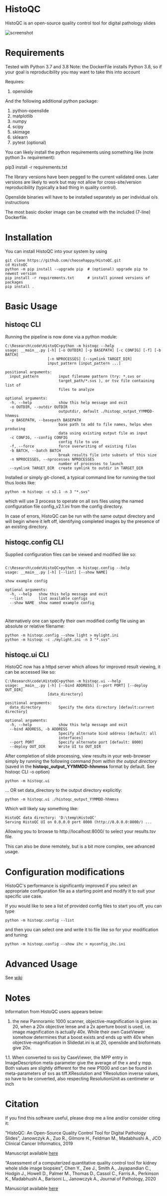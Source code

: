 # HistoQC


HistoQC is an open-source quality control tool for digital pathology slides

![screenshot](https://user-images.githubusercontent.com/9681868/40330248-a39603a2-5d4c-11e8-9d16-cc13fd9e21d4.png)

# Requirements

Tested with Python 3.7 and 3.8
Note: the  DockerFile installs Python 3.8, so if your goal is reproducibility you may want to take this into account

Requires:

1. openslide

And the following additional python package: 

1. python-openslide
2. matplotlib
3. numpy
4. scipy
5. skimage
6. sklearn
7. pytest (optional)


You can likely install the python requirements using something like (note python 3+ requirement):

pip3 install -r requirements.txt

The library versions have been pegged to the current validated ones. Later versions are likely to work but may not allow for cross-site/version reproducibility (typically a bad thing in quality control).

Openslide binaries will have to be installed separately as per individual o/s instructions

The most basic docker image can be created with the included (7-line) Dockerfile. 


# Installation

You can install HistoQC into your system by using 

```
git clone https://github.com/choosehappy/HistoQC.git
cd HistoQC
python -m pip install --upgrade pip  # (optional) upgrade pip to newest version
pip install -r requirements.txt      # install pinned versions of packages
pip install .
```

# Basic Usage

## histoqc CLI

Running the pipeline is now done via a python module:

```  
C:\Research\code\HistoQC>python -m histoqc --help
usage: __main__.py [-h] [-o OUTDIR] [-p BASEPATH] [-c CONFIG] [-f] [-b BATCH]
                   [-n NPROCESSES] [--symlink TARGET_DIR]
                   input_pattern [input_pattern ...]

positional arguments:
  input_pattern         input filename pattern (try: *.svs or
                        target_path/*.svs ), or tsv file containing list of
                        files to analyze

optional arguments:
  -h, --help            show this help message and exit
  -o OUTDIR, --outdir OUTDIR
                        outputdir, default ./histoqc_output_YYMMDD-hhmmss
  -p BASEPATH, --basepath BASEPATH
                        base path to add to file names, helps when producing
                        data using existing output file as input
  -c CONFIG, --config CONFIG
                        config file to use
  -f, --force           force overwriting of existing files
  -b BATCH, --batch BATCH
                        break results file into subsets of this size
  -n NPROCESSES, --nprocesses NPROCESSES
                        number of processes to launch
  --symlink TARGET_DIR  create symlink to outdir in TARGET_DIR

```

Installed or simply git-cloned, a typical command line for running the tool thus looks like:

```
python -m histoqc -c v2.1 -n 3 "*.svs"
```

which will use 3 process to operate on all svs files using the named configuration file config_v2.1.ini from the config directory.

In case of errors, HistoQC can be run with the same output directory and will begin where it left off, identifying completed images by the presence of an existing directory.

## histoqc.config CLI
Supplied configuration files can be viewed and modified like so:

```

C:\Research\code\HistoQC>python -m histoqc.config --help
usage: __main__.py [-h] [--list] [--show NAME]

show example config

optional arguments:
  -h, --help   show this help message and exit
  --list       list available configs
  --show NAME  show named example config
  
  
```



Alternatively one can specify their own modified config file using an absolute or relative filename:

```
python -m histoqc.config --show light > mylight.ini
python -m histoqc -c ./mylight.ini -n 3 "*.svs"
```

## histoqc.ui CLI

HistoQC now has a httpd server which allows for improved result viewing, it can be accessed like so:

```
C:\Research\code\HistoQC>python -m histoqc.ui --help
usage: __main__.py [-h] [--bind ADDRESS] [--port PORT] [--deploy OUT_DIR]
                   [data_directory]

positional arguments:
  data_directory        Specify the data directory [default:current directory]

optional arguments:
  -h, --help            show this help message and exit
  --bind ADDRESS, -b ADDRESS
                        Specify alternate bind address [default: all
                        interfaces]
  --port PORT           Specify alternate port [default: 8000]
  --deploy OUT_DIR      Write UI to OUT_DIR

```

After completion of slide processing, view results in your web-browser simply by running the following command *from within the output directory* (saved in the **histoqc_output_YYMMDD-hhmmss** format by default. See histoqc CLI -o option)

```
python -m histoqc.ui 
```

... OR set data_directory to the output directory explicitly:
```
python -m histoqc.ui ./histoqc_output_YYMMDD-hhmmss
```

Which will likely say something like:
```
HistoQC data directory: 'D:\temp\HistoQC'
Serving HistoQC UI on 0.0.0.0 port 8000 (http://0.0.0.0:8000/) ...
```

Allowing you to browse to http://localhost:8000/ to select your results.tsv file.
                            
This can also be done remotely, but is a bit more complex, see advanced usage.

# Configuration modifications


HistoQC's performance is significantly improved if you select an appropriate configuration file as a starting point and modify it to suit your specific use case.

If you would like to see a list of provided config files to start you off, you can type

```
python -m histoqc.config --list
```

and then you can select one and write it to file like so for your modification and tuning:

```
python -m histoqc.config --show ihc > myconfig_ihc.ini
````



# Advanced Usage



See [wiki](https://github.com/choosehappy/HistoQC/wiki)


# Notes

Information from HistoQC users appears below:

1. the new Pannoramic 1000 scanner, objective-magnification is given as 20, when a 20x objective lense and a 2x aperture boost is used, i.e. image magnification is actually 40x. While their own CaseViewer somehow determines that a boost exists and ends up with 40x when objective-magnification in Slidedat.ini is at 20, openslide and bioformats give 20x.

1.1. When converted to svs by CaseViewer, the MPP entry in ImageDescription meta-parameter give the average of the x and y mpp. Both values are slightly different for the new P1000 and can be found in meta-parameters of svs as tiff.XResolution and YResolution inverse values, so have to be converted, also respecting ResolutionUnit as centimeter or inch



# Citation

If you find this software useful, please drop me a line and/or consider citing it:

"HistoQC: An Open-Source Quality Control Tool for Digital Pathology Slides", Janowczyk A., Zuo R., Gilmore H., Feldman M., Madabhushi A., JCO Clinical Cancer Informatics, 2019

Manuscript available [here](http://www.andrewjanowczyk.com/histoqc-an-open-source-quality-control-tool-for-digital-pathology-slides/)

“Assessment of a computerized quantitative quality control tool for kidney whole slide image biopsies”, Chen Y., Zee J., Smith A., Jayapandian C., Hodgin J., Howell D., Palmer M., Thomas D., Cassol C., Farris A., Perkinson K., Madabhushi A., Barisoni L., Janowczyk A., Journal of Pathology, 2020 

Manuscript available [here](https://www.ncbi.nlm.nih.gov/pmc/articles/PMC8392148/)
